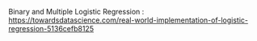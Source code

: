 Binary and Multiple Logistic Regression : https://towardsdatascience.com/real-world-implementation-of-logistic-regression-5136cefb8125
